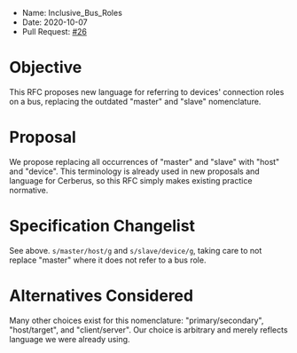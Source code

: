 * Name: Inclusive_Bus_Roles
* Date: 2020-10-07
* Pull Request: [#26](https://github.com/opencomputeproject/Security/pull/26)

# Objective

This RFC proposes new language for referring to devices' connection roles on a
bus, replacing the outdated "master" and "slave" nomenclature.

# Proposal

We propose replacing all occurrences of "master" and "slave" with "host" and
"device". This terminology is already used in new proposals and language for
Cerberus, so this RFC simply makes existing practice normative.

# Specification Changelist

See above. `s/master/host/g` and `s/slave/device/g`, taking care to not replace
"master" where it does not refer to a bus role.

# Alternatives Considered

Many other choices exist for this nomenclature: "primary/secondary",
"host/target", and "client/server". Our choice is arbitrary and merely reflects
language we were already using.
